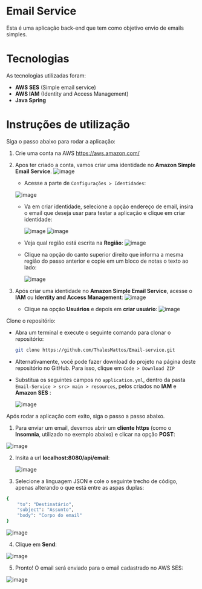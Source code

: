 # Email Service
Esta é uma aplicação back-end que tem como objetivo envio de emails simples.

# Tecnologias
As tecnologias utilizadas foram: 
- **AWS SES** (Simple email service)
- **AWS IAM** (Identity and Access Management)
- **Java Spring**

# Instruções de utilização

Siga o passo abaixo para rodar a aplicação:

1. Crie uma conta na AWS https://aws.amazon.com/

2. Apos ter criado a conta, vamos criar uma identidade no **Amazon Simple Email Service**.
	![image](https://github.com/ThalesMattos/Email-Service/assets/103903195/fbccfae7-5462-467c-b7fe-21506dce6907)
   
     - Acesse a parte de `Configurações > Identidades`:
   
   	![image](https://github.com/ThalesMattos/Email-Service/assets/103903195/49204261-f8f3-4f6c-b5c2-afe0b080c893)
   
     - Va em criar identidade, selecione a opção endereço de email, insira o email que deseja usar para testar a aplicação e clique em criar identidade:
  
       ![image](https://github.com/ThalesMattos/Email-Service/assets/103903195/73291847-c31d-4c11-8bff-a2e83d63fabe)
       ![image](https://github.com/ThalesMattos/Email-Service/assets/103903195/a89ae313-36b8-4bec-87e5-9cfa843d0f26)

     - Veja qual região está escrita na **Região**:
     	![image](https://github.com/ThalesMattos/Email-Service/assets/103903195/3de03af1-cd2b-4f28-a59a-a634b4475cbf)

     - Clique na opção do canto superior direito que informa a mesma região do passo anterior e copie em um bloco de notas o texto ao lado:
       
     	![image](https://github.com/ThalesMattos/Email-Service/assets/103903195/83db52ad-10cf-40e9-baa0-5a203097d6d0)

3. Após criar uma identidade no **Amazon Simple Email Service**, acesse o **IAM** ou **Identity and Access Management**:
	![image](https://github.com/ThalesMattos/Email-Service/assets/103903195/c4585761-9027-41b6-be7b-af2f1bd58d39)
	- Clique na opção **Usuários** e depois em **criar usuário**:
		![image](https://github.com/ThalesMattos/Email-Service/assets/103903195/c0e2d89c-79a9-4104-a109-6a1c4f8777df)
	

Clone o repositório:
- Abra um terminal e execute o seguinte comando para clonar o repositório:
	```bash
	git clone https://github.com/ThalesMattos/Email-service.git
	```
- Alternativamente, você pode fazer download do projeto na página deste repositório no GitHub. Para isso, clique em `Code > Download ZIP`
- Substitua os seguintes campos no `application.yml`, dentro da pasta `Email-Service > src> main > resources`, pelos criados no **IAM** e **Amazon SES** :

  ![image](https://github.com/ThalesMattos/Email-Service/assets/103903195/b279be93-40ea-4c77-b286-772a31722f1e)

Após rodar a aplicação com exito, siga o passo a passo abaixo.
1. Para enviar um email, devemos abrir um **cliente https** (como o **Insomnia**, utilizado no exemplo abaixo) e clicar na opção **POST**:

![image](https://github.com/ThalesMattos/Email-service/assets/103903195/ab12abcd-8c9d-4980-9247-656b513a4483)

2. Insita a url **localhost:8080/api/email**:

	![image](https://github.com/ThalesMattos/Email-service/assets/103903195/63cfdc9d-1608-4aaa-80fa-5fef49056563)

3. Selecione a linguagem JSON e cole o seguinte trecho de código, apenas alterando o que está entre as aspas duplas:
```bash
{
	"to": "Destinatário",
	"subject": "Assunto",
	"body": "Corpo do email"
}
```
![image](https://github.com/ThalesMattos/Email-service/assets/103903195/04b5a44b-8590-44b6-9d87-8830f4637627)

4. Clique em **Send**:

![image](https://github.com/ThalesMattos/Email-service/assets/103903195/3a9fc151-eec0-425f-8661-ade4271c33cc)

5. Pronto! O email será enviado para o email cadastrado no AWS SES:

![image](https://github.com/ThalesMattos/Email-service/assets/103903195/37e4e5dc-76ff-435e-9020-02836f7e2490)
